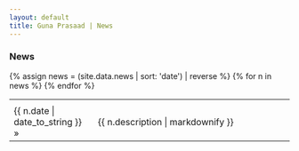 ```yaml
---
layout: default
title: Guna Prasaad | News
---
```

<h3>News</h3>
<table class="news">
  <tr>
    <th style="width:30%"></th>
    <th style="width:70%"></th>
  </tr>
  {% assign news = (site.data.news | sort: 'date') | reverse %} {% for n in news %}
  <tr>
    <td class="date">{{ n.date | date_to_string }} &raquo; </td> 
    <td> {{ n.description | markdownify }} </td>
  </tr>
  {% endfor %}
</table>


